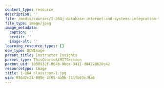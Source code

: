 ```yaml
---
content_type: resource
description: ''
file: /media/courses/1-264j-database-internet-and-systems-integration-technologies-fall-2013/836d2c24085e4f654a5b111fb69cf8a6_1-264_classroom-1.jpg
file_type: image/jpeg
image_metadata:
  caption: ''
  credit: ''
  image-alt: ''
learning_resource_types: []
ocw_type: OCWImage
parent_title: Instructor Insights
parent_type: ThisCourseAtMITSection
parent_uid: 1050932f-064b-9bce-3411-d84278620c42
resourcetype: Image
title: 1-264_classroom-1.jpg
uid: 836d2c24-085e-4f65-4a5b-111fb69cf8a6
---
```

